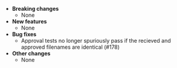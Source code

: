 <!-- See the [v.x.y.z milestone](https://github.com/approvals/ApprovalTests.cpp/milestone/__MILESTONE_NUMBER__?closed=1) for the full list of changes. -->

* **Breaking changes**
    * None
* **New features**
    * None
* **Bug fixes**
  * Approval tests no longer spuriously pass if the recieved and approved filenames are identical (#178)
* **Other changes**
    * None
